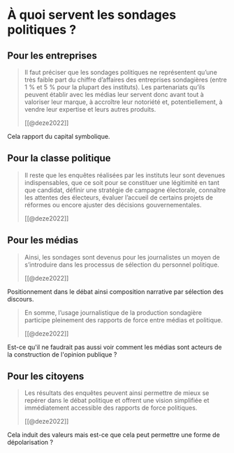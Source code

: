 # À quoi servent les sondages politiques ?

## Pour les entreprises

> Il faut préciser que les sondages politiques ne représentent qu’une très faible part du chiffre d’affaires des entreprises sondagières (entre 1 % et 5 % pour la plupart des instituts). Les partenariats qu’ils peuvent établir avec les médias leur servent donc avant tout à valoriser leur marque, à accroître leur notoriété et, potentiellement, à vendre leur expertise et leurs autres produits.
> 
> [[@deze2022]]

Cela rapport du capital symbolique.

## Pour la classe politique

> Il reste que les enquêtes réalisées par les instituts leur sont devenues indispensables, que ce soit pour se constituer une légitimité en tant que candidat, définir une stratégie de campagne électorale, connaître les attentes des électeurs, évaluer l’accueil de certains projets de réformes ou encore ajuster des décisions gouvernementales.
> 
> [[@deze2022]]

## Pour les médias

> Ainsi, les sondages sont devenus pour les journalistes un moyen de s’introduire dans les processus de sélection du personnel politique.
> 
> [[@deze2022]]

Positionnement dans le débat ainsi composition narrative par sélection des discours.

> En somme, l’usage journalistique de la production sondagière participe pleinement des rapports de force entre médias et politique.
> 
> [[@deze2022]]

Est-ce qu'il ne faudrait pas aussi voir comment les médias sont acteurs de la construction de l'opinion publique ?

## Pour les citoyens

> Les résultats des enquêtes peuvent ainsi permettre de mieux se repérer dans le débat politique et offrent une vision simplifiée et immédiatement accessible des rapports de force politiques.
> 
> [[@deze2022]]

Cela induit des valeurs mais est-ce que cela peut permettre une forme de dépolarisation ?